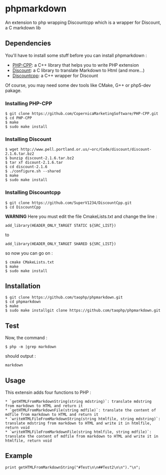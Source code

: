 phpmarkdown
===========

An extension to php wrapping Discountcpp which is a wrapper for Discount, a C markdown lib

## Dependencies

You'll have to install some stuff before you can install phpmarkdown :

* [PHP-CPP](http://www.php-cpp.com/): a C++ library that helps you to write PHP extension
* [Discount](http://www.pell.portland.or.us/~orc/Code/discount/): a C library to translate Markdown to Html (and more...)
* [Discountcpp](https://github.com/SuperV1234/DiscountCpp): a C++ wrapper for Discount

Of course, you may need some dev tools like CMake, G++ or php5-dev pakage.

### Installing PHP-CPP

	$ git clone https://github.com/CopernicaMarketingSoftware/PHP-CPP.git
	$ cd PHP-CPP
	$ make
	$ sudo make install

### Installing Discount

	$ wget http://www.pell.portland.or.us/~orc/Code/discount/discount-2.1.6.tar.bz2
	$ bunzip discount-2.1.6.tar.bz2
	$ tar xf dicount-2.1.6.tar
	$ cd discount-2.1.6
	$ ./configure.sh --shared
	$ make
	$ sudo make install

### Installing Discountcpp

	$ git clone https://github.com/SuperV1234/DiscountCpp.git
	$ cd DiscountCpp

**WARNING** Here you must edit the file CmakeLists.txt and change the line :

	add_library(HEADER_ONLY_TARGET STATIC ${SRC_LIST})

to

	add_library(HEADER_ONLY_TARGET SHARED ${SRC_LIST})

so now you can go on :

	$ cmake CMakeLists.txt
	$ make
	$ sudo make install

## Installation

	$ git clone https://github.com/taophp/phpmarkdown.git
	$ cd phpmarkdown
	$ make
	$ sudo make installgit clone https://github.com/taophp/phpmarkdown.git

## Test

Now, the command :

	$ php -m |grep markdown

should output :

	markdown

## Usage

This extensin adds four functions to PHP :

	* `getHTMLFromMarkdownString(string mdstring)`: translate mdstring from markdown to HTML and return it
	* `getHTMLFromMarkdownFile(string mdfile)`: translate the content of mdfile from markdown to HTML and return it
	* `writeHTMLFileFromMarkdownString(string htmlfile, string mdstring)`: translate mdstring from markdown to HTML and write it in htmlfile, return void
	* `writeHTMLFileFromMarkdownFile(string htmlfile, string mdfile)`: translate the content of mdfile from markdown to HTML and write it in htmlfile, return void

## Example

	print getHTMLFromMarkdownString("#Test\n\n##Test2\n\n")."\n";

